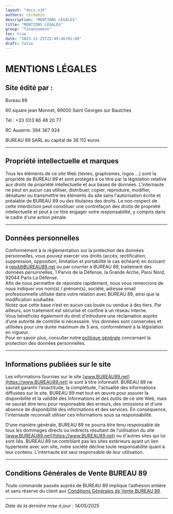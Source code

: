 ```yaml
---
layout: "docs.njk"
authors: chchabin
description: "MENTIONS LÉGALES"
title: "MENTIONS LÉGALES"
group: "financement"
toc: true
date: "2023-12-25T22:49:46+01:00"
draft: false
---
```

# MENTIONS LÉGALES

## Site édité par :

Bureau 89

60 square jean Monnet, 89000 Saint Georges sur Baulches

Tél : +33 (0)3 86 48 20 77 

RC Auxerre: 394 367 924  

BUREAU 89 SARL au capital de 38 112 euros

---

## Propriété intellectuelle et marques

Tous les éléments de ce site Web (textes, graphismes, logos …) sont la propriété de BUREAU 89 et sont protégés à ce titre 
par la législation relative aux droits de propriété intellectuelle et aux bases de données. L’internaute ne peut en aucun 
cas utiliser, distribuer, copier, reproduire, modifier, dénaturer ou transmettre les éléments du site sans l'autorisation 
écrite et préalable de BUREAU 89 ou des titulaires des droits. Le non-respect de cette interdiction peut constituer une contrefaçon des droits de propriété intellectuelle et peut à ce titre engager votre responsabilité, y compris dans le cadre d'une action pénale.

---

## Données personnelles

Conformément à la règlementation sur la protection des données personnelles, vous pouvez exercer vos droits (accès, 
rectification, suppression, opposition, limitation et portabilité le cas échéant) en écrivant à rgpd@BUREAU89.net ou par courrier à BUREAU 89, traitement des données personnelles, 1 Parvis de la Défense, la Grande Arche, Paroi Nord, 92044 Paris La Défense.  
Afin de nous permettre de répondre rapidement, nous vous remercions de nous indiquer vos nom(s) / prénom(s), société, adresse email professionnelle utilisée dans votre relation avec BUREAU 89, ainsi que la modification souhaitée.  
Notez que cette base n’est en aucun cas louée ou vendue à des tiers. Par ailleurs, son traitement est sécurisé et confiné à un réseau interne.  
Vous bénéficiez également du droit d’introduire une réclamation auprès d’une autorité de contrôle si nécessaire. Vos données sont conservées et utilisées pour une durée maximum de 5 ans, conformément à la législation en vigueur.  
Pour en savoir plus, consulter notre [politique générale](https://www.BUREAU89.net/politique-de-protection-des-donnees-personnelles.html) concernant la protection des données personnelles.

---

## Informations publiées sur le site

Les informations fournies sur le site [www.BUREAU89.net](https://www.BUREAU89.net) le sont à titre informatif. BUREAU 89 
ne saurait garantir l'exactitude, la complétude, l'actualité des informations diffusées sur le site. BUREAU 89 met tout 
en œuvre pour assurer la disponibilité et la validité des informations et des outils de ce site Web, mais ne saurait être 
tenu pour responsable des erreurs, des omissions et d'une absence de disponibilité des informations et des services. 
En conséquence, l'internaute reconnaît utiliser ces informations sous sa responsabilité.

D’une manière générale, BUREAU 89 ne pourra être tenu responsable de tous les dommages directs ou indirects résultant de 
l’utilisation du site [www.BUREAU89.net](https://www.BUREAU89.net) ou d'autres sites qui lui sont liés. BUREAU 89 ne 
contrôlant pas les sites extérieurs ayant un lien hypertexte avec son site, notre société décline toute responsabilité quant à leur contenu. L’internaute est seul responsable de leur utilisation.

---

## Conditions Générales de Vente BUREAU 89

Toute commande passée auprès de BUREAU 89 implique l’adhésion entière et sans réserve du client aux [Conditions Générales de Vente BUREAU 89](https://www.BUREAU89.net/financement/cgv).

---

*Date de la dernière mise à jour : 14/05/2025*
